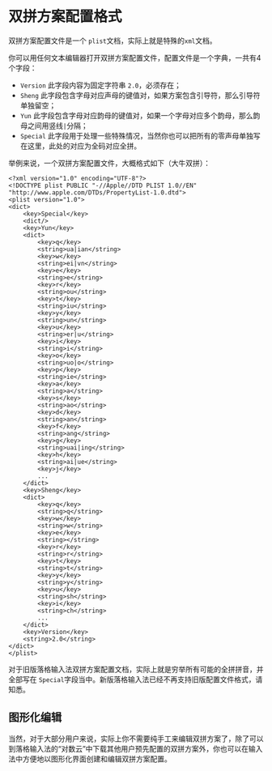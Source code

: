 # 双拼方案配置格式

双拼方案配置文件是一个 `plist`文档，实际上就是特殊的`xml`文档。

你可以用任何文本编辑器打开双拼方案配置文件，配置文件是一个字典，一共有4个字段：

* `Version` 此字段内容为固定字符串 `2.0`，必须存在；
* `Sheng` 此字段包含字母对应声母的键值对，如果方案包含引导符，那么引导符单独留空；
* `Yun` 此字段包含字母对应韵母的键值对，如果一个字母对应多个韵母，那么韵母之间用竖线`|`分隔；
* `Special` 此字段用于处理一些特殊情况，当然你也可以把所有的零声母单独写在这里，此处的对应为全码对应全拼。

举例来说，一个双拼方案配置文件，大概格式如下（大牛双拼）：

```markup
<?xml version="1.0" encoding="UTF-8"?>
<!DOCTYPE plist PUBLIC "-//Apple//DTD PLIST 1.0//EN" "http://www.apple.com/DTDs/PropertyList-1.0.dtd">
<plist version="1.0">
<dict>
    <key>Special</key>
    <dict/>
    <key>Yun</key>
    <dict>
        <key>q</key>
        <string>ua|ian</string>
        <key>w</key>
        <string>ei|vn</string>
        <key>e</key>
        <string>e</string>
        <key>r</key>
        <string>ou</string>
        <key>t</key>
        <string>iu</string>
        <key>y</key>
        <string>un</string>
        <key>u</key>
        <string>er|u</string>
        <key>i</key>
        <string>i</string>
        <key>o</key>
        <string>uo|o</string>
        <key>p</key>
        <string>ie</string>
        <key>a</key>
        <string>a</string>
        <key>s</key>
        <string>ao</string>
        <key>d</key>
        <string>an</string>
        <key>f</key>
        <string>ang</string>
        <key>g</key>
        <string>uai|ing</string>
        <key>h</key>
        <string>ai|ue</string>
        <key>j</key>
        ...
    </dict>
    <key>Sheng</key>
    <dict>
        <key>q</key>
        <string>q</string>
        <key>w</key>
        <string>w</string>
        <key>e</key>
        <string></string>
        <key>r</key>
        <string>r</string>
        <key>t</key>
        <string>t</string>
        <key>y</key>
        <string>y</string>
        <key>u</key>
        <string>sh</string>
        <key>i</key>
        <string>ch</string>
        ...
    </dict>
    <key>Version</key>
    <string>2.0</string>
</dict>
</plist>
```

对于旧版落格输入法双拼方案配置文档，实际上就是穷举所有可能的全拼拼音，并全部写在 `Special`字段当中。新版落格输入法已经不再支持旧版配置文件格式，请知悉。

## 图形化编辑

当然，对于大部分用户来说，实际上你不需要纯手工来编辑双拼方案了，除了可以到落格输入法的“对数云”中下载其他用户预先配置的双拼方案外，你也可以在输入法中方便地以图形化界面创建和编辑双拼方案配置。

